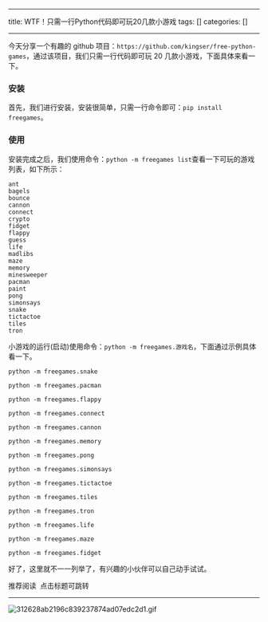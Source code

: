 
--- 
title:  WTF！只需一行Python代码即可玩20几款小游戏 
tags: []
categories: [] 

---
今天分享一个有趣的 github 项目：`https://github.com/kingser/free-python-games`，通过该项目，我们只需一行代码即可玩 20 几款小游戏，下面具体来看一下。

### 安装

首先，我们进行安装，安装很简单，只需一行命令即可：`pip install freegames`。

### 使用

安装完成之后，我们使用命令：`python -m freegames list`查看一下可玩的游戏列表，如下所示：

```
ant
bagels
bounce
cannon
connect
crypto
fidget
flappy
guess
life
madlibs
maze
memory
minesweeper
pacman
paint
pong
simonsays
snake
tictactoe
tiles
tron
```

小游戏的运行(启动)使用命令：`python -m freegames.游戏名`，下面通过示例具体看一下。

```
python -m freegames.snake
```

```
python -m freegames.pacman
```

```
python -m freegames.flappy
```

```
python -m freegames.connect
```

```
python -m freegames.cannon
```

```
python -m freegames.memory
```

```
python -m freegames.pong
```

```
python -m freegames.simonsays
```

```
python -m freegames.tictactoe
```

```
python -m freegames.tiles
```

```
python -m freegames.tron
```

```
python -m freegames.life
```

```
python -m freegames.maze
```

```
python -m freegames.fidget
```

好了，这里就不一一列举了，有兴趣的小伙伴可以自己动手试试。

推荐阅读  点击标题可跳转
- - - - - - - 
<img src="https://img-blog.csdnimg.cn/img_convert/312628ab2196c839237874ad07edc2d1.gif" alt="312628ab2196c839237874ad07edc2d1.gif">
